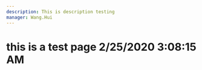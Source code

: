 ```yaml
---
description: This is description testing
manager: Wang.Hui
---
```

# this is a test page 2/25/2020 3:08:15 AM